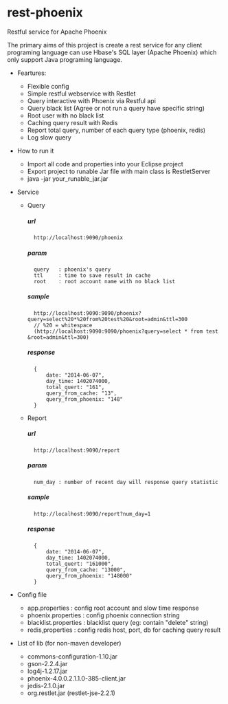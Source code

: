 rest-phoenix
============

Restful service for Apache Phoenix

The primary aims of this project is create a rest service for any client programing language can use Hbase's SQL layer (Apache Phoenix) which only support Java programing language.

- Feartures:
	+ Flexible config
	+ Simple restful webservice with Restlet
	+ Query interactive with Phoenix via Restful api
	+ Query black list (Agree or not run a query have specific string)  
	+ Root user with no black list
	+ Caching query result with Redis
	+ Report total query, number of each query type (phoenix, redis)
	+ Log slow query

- How to run it
	+ Import all code and properties into your Eclipse project
	+ Export project to runable Jar file with main class is RestletServer
	+ java -jar your_runable_jar.jar 

- Service
	+ Query
		##### url
			http://localhost:9090/phoenix
		##### param
			query 	: phoenix's query
			ttl 	: time to save result in cache
			root 	: root account name with no black list
		##### sample
			http://localhost:9090:9090/phoenix?query=select%20*%20from%20test%20&root=admin&ttl=300
			// %20 = whitespace
			(http://localhost:9090:9090/phoenix?query=select * from test &root=admin&ttl=300)
		##### response
			{
				date: "2014-06-07",
				day_time: 1402074000,
				total_quert: "161",
				query_from_cache: "13",
				query_from_phoenix: "148"
			}

	+ Report
		##### url
			http://localhost:9090/report
		##### param
			num_day : number of recent day will response query statistic
		##### sample
			http://localhost:9090/report?num_day=1
		##### response
			{
				date: "2014-06-07",
				day_time: 1402074000,
				total_quert: "161000",
				query_from_cache: "13000",
				query_from_phoenix: "148000"
			}

- Config file
	+ app.properties 			:	config root account and slow time response
	+ phoenix.properties 		: 	config phoenix connection string
	+ blacklist.properties 		: 	blacklist query (eg: contain "delete" string)
	+ redis,properties			: 	config redis host, port, db for caching query result

- List of lib (for non-maven developer)
	+ commons-configuration-1.10.jar
	+ gson-2.2.4.jar
	+ log4j-1.2.17.jar
	+ phoenix-4.0.0.2.1.1.0-385-client.jar
	+ jedis-2.1.0.jar
	+ org.restlet.jar (restlet-jse-2.2.1)